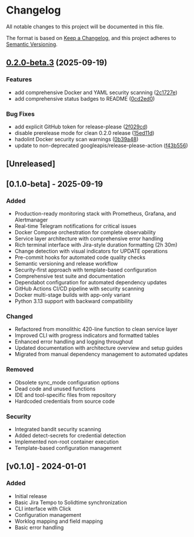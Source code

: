 # Changelog

All notable changes to this project will be documented in this file.

The format is based on [Keep a Changelog](https://keepachangelog.com/en/1.0.0/),
and this project adheres to [Semantic Versioning](https://semver.org/spec/v2.0.0.html).

## [0.2.0-beta.3](https://github.com/cdds-ab/jira2solidtime/compare/v0.1.0-beta.3...v0.2.0-beta.3) (2025-09-19)


### Features

* add comprehensive Docker and YAML security scanning ([2c1727e](https://github.com/cdds-ab/jira2solidtime/commit/2c1727e0a2c0c0fbc48bfdfbbb3a500df4a9fc5e))
* add comprehensive status badges to README ([0cd2ed0](https://github.com/cdds-ab/jira2solidtime/commit/0cd2ed0449b34be9b8687209ea96b0b7fd887bb4))


### Bug Fixes

* add explicit GitHub token for release-please ([2f029cd](https://github.com/cdds-ab/jira2solidtime/commit/2f029cdd24ddb6e6e8dab61ded80cf7156a9aace))
* disable prerelease mode for clean 0.2.0 release ([15ed11d](https://github.com/cdds-ab/jira2solidtime/commit/15ed11d0c493cc8452cad6902d313026009de2bb))
* hadolint Docker security scan warnings ([0b39a48](https://github.com/cdds-ab/jira2solidtime/commit/0b39a4840d83d0e98708d4eca84e53082c927735))
* update to non-deprecated googleapis/release-please-action ([f43b556](https://github.com/cdds-ab/jira2solidtime/commit/f43b55673a1eab88c522e80f4f67c29d87ee88f2))

## [Unreleased]

## [0.1.0-beta] - 2025-09-19

### Added
- Production-ready monitoring stack with Prometheus, Grafana, and Alertmanager
- Real-time Telegram notifications for critical issues
- Docker Compose orchestration for complete observability
- Service layer architecture with comprehensive error handling
- Rich terminal interface with Jira-style duration formatting (2h 30m)
- Change detection with visual indicators for UPDATE operations
- Pre-commit hooks for automated code quality checks
- Semantic versioning and release workflow
- Security-first approach with template-based configuration
- Comprehensive test suite and documentation
- Dependabot configuration for automated dependency updates
- GitHub Actions CI/CD pipeline with security scanning
- Docker multi-stage builds with app-only variant
- Python 3.13 support with backward compatibility

### Changed
- Refactored from monolithic 420-line function to clean service layer
- Improved CLI with progress indicators and formatted tables
- Enhanced error handling and logging throughout
- Updated documentation with architecture overview and setup guides
- Migrated from manual dependency management to automated updates

### Removed
- Obsolete sync_mode configuration options
- Dead code and unused functions
- IDE and tool-specific files from repository
- Hardcoded credentials from source code

### Security
- Integrated bandit security scanning
- Added detect-secrets for credential detection
- Implemented non-root container execution
- Template-based configuration management

## [v0.1.0] - 2024-01-01

### Added
- Initial release
- Basic Jira Tempo to Solidtime synchronization
- CLI interface with Click
- Configuration management
- Worklog mapping and field mapping
- Basic error handling
